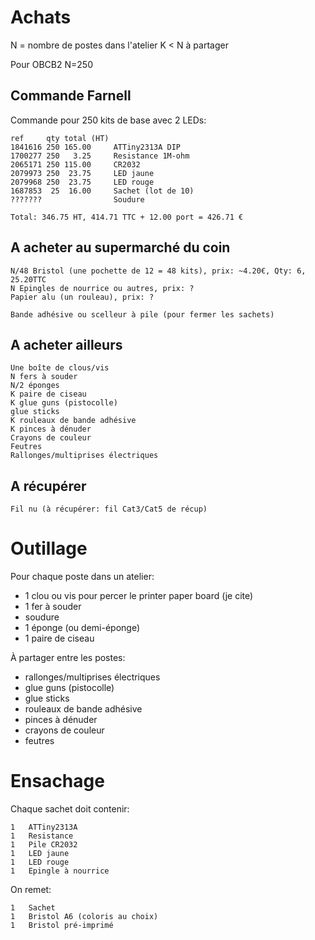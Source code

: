 Achats
======

N = nombre de postes dans l'atelier
K < N à partager

Pour OBCB2 N=250

Commande Farnell
----------------

Commande pour 250 kits de base avec 2 LEDs:

    ref     qty total (HT)
    1841616 250 165.00     ATTiny2313A DIP
    1700277 250   3.25     Resistance 1M-ohm
    2065171 250 115.00     CR2032
    2079973 250  23.75     LED jaune
    2079968 250  23.75     LED rouge
    1687853  25  16.00     Sachet (lot de 10)
    ???????                Soudure

    Total: 346.75 HT, 414.71 TTC + 12.00 port = 426.71 €

A acheter au supermarché du coin
--------------------------------

    N/48 Bristol (une pochette de 12 = 48 kits), prix: ~4.20€, Qty: 6, 25.20TTC
    N Epingles de nourrice ou autres, prix: ?
    Papier alu (un rouleau), prix: ?

    Bande adhésive ou scelleur à pile (pour fermer les sachets)

A acheter ailleurs
------------------

    Une boîte de clous/vis
    N fers à souder
    N/2 éponges
    K paire de ciseau
    K glue guns (pistocolle)
    glue sticks
    K rouleaux de bande adhésive
    K pinces à dénuder
    Crayons de couleur
    Feutres
    Rallonges/multiprises électriques

A récupérer
-----------

    Fil nu (à récupérer: fil Cat3/Cat5 de récup)
    
Outillage
=========

Pour chaque poste dans un atelier:
* 1 clou ou vis pour percer le printer paper board (je cite)
* 1 fer à souder
* soudure
* 1 éponge (ou demi-éponge)
* 1 paire de ciseau

À partager entre les postes:
* rallonges/multiprises électriques
* glue guns (pistocolle)
* glue sticks
* rouleaux de bande adhésive
* pinces à dénuder
* crayons de couleur
* feutres

Ensachage
=========

Chaque sachet doit contenir:

    1   ATTiny2313A
    1   Resistance
    1   Pile CR2032
    1   LED jaune
    1   LED rouge
    1   Epingle à nourrice

On remet:

    1   Sachet
    1   Bristol A6 (coloris au choix)
    1   Bristol pré-imprimé
